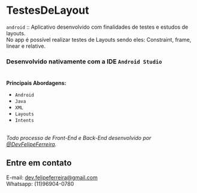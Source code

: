 # TestesDeLayout
``android`` :: Aplicativo desenvolvido com finalidades de testes e estudos de layouts. 
</br>No app é possível realizar testes de Layouts sendo eles: Constraint, frame, linear e relative.  

### Desenvolvido nativamente com a IDE  ``Android Studio``
#

**Principais Abordagens:**
- ``Android``
- ``Java``
- ``XML``
- ``Layouts``
- ``Intents``

<br>*Todo processo de Front-End e Back-End desenvolvido por [@DevFelipeFerreira](https://github.com/felipeferreira-dev).*</br>

## Entre em contato 
E-mail: dev.felipeferreira@gmail.com 
<br>Whatsapp: (11)96904-0780</br>
